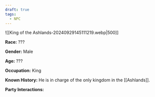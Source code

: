 ```yaml
---
draft: true
tags:
  - NPC
---
```

![[King of the Ashlands-20240929145111219.webp|500]]

**Race:** ???

**Gender:** Male

**Age:** ???

**Occupation:** King

**Known History:** He is in charge of the only kingdom in the [[Ashlands]]. 

**Party Interactions:** 